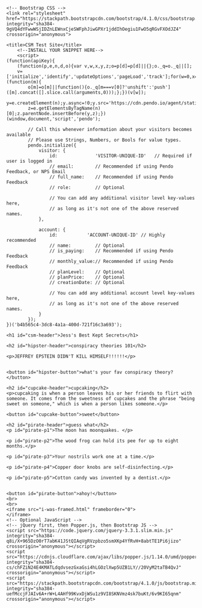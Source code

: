 <html lang="en">
  <head>
    <!-- Required meta tags -->
    <meta charset="utf-8">
    <meta name="viewport" content="width=device-width, initial-scale=1, shrink-to-fit=no">

    <!-- Bootstrap CSS -->
    <link rel="stylesheet" href="https://stackpath.bootstrapcdn.com/bootstrap/4.1.0/css/bootstrap.min.css" integrity="sha384-9gVQ4dYFwwWSjIDZnLEWnxCjeSWFphJiwGPXr1jddIhOegiu1FwO5qRGvFXOdJZ4" crossorigin="anonymous">

<style>
* {
    margin-left: 10px;
}

#csm-header {
  font-family: Papyrus;
}

#csm-header {
  border-style:dotted;
}

#hipster-header {
  background-color:red;
}

#cupcake-header {
  background-color:orange;
}

#pirate-header {
  background-color:yellow;
}

</style>

    <title>CSM Test Site</title>
        <!--INSTALL YOUR SNIPPET HERE-->
        <script>
    (function(apiKey){
        (function(p,e,n,d,o){var v,w,x,y,z;o=p[d]=p[d]||{};o._q=o._q||[];
        v=['initialize','identify','updateOptions','pageLoad','track'];for(w=0,x=v.length;w<x;++w)(function(m){
            o[m]=o[m]||function(){o._q[m===v[0]?'unshift':'push']([m].concat([].slice.call(arguments,0)));};})(v[w]);
            y=e.createElement(n);y.async=!0;y.src='https://cdn.pendo.io/agent/static/'+apiKey+'/pendo.js';
            z=e.getElementsByTagName(n)[0];z.parentNode.insertBefore(y,z);})(window,document,'script','pendo');

            // Call this whenever information about your visitors becomes available
            // Please use Strings, Numbers, or Bools for value types.
            pendo.initialize({
                visitor: {
                    id:              'VISITOR-UNIQUE-ID'   // Required if user is logged in
                    // email:        // Recommended if using Pendo Feedback, or NPS Email
                    // full_name:    // Recommended if using Pendo Feedback
                    // role:         // Optional

                    // You can add any additional visitor level key-values here,
                    // as long as it's not one of the above reserved names.
                },

                account: {
                    id:           'ACCOUNT-UNIQUE-ID' // Highly recommended
                    // name:         // Optional
                    // is_paying:    // Recommended if using Pendo Feedback
                    // monthly_value:// Recommended if using Pendo Feedback
                    // planLevel:    // Optional
                    // planPrice:    // Optional
                    // creationDate: // Optional

                    // You can add any additional account level key-values here,
                    // as long as it's not one of the above reserved names.
                }
            });
    })('b4b565c4-3dc8-4a1a-400d-721f16c3a693');
</script>
  </head>
  <body>

    <h1 id="csm-header">Jess's Best Kept Secrets</h1>
    
    <h2 id="hipster-header">conspiracy theories 101</h2>
 
    <p>JEFFREY EPSTEIN DIDN'T KILL HIMSELF!!!!!!</p>
 
  
    <button id="hipster-button">what's your fav conspiracy theory?</button>

    <h2 id="cupcake-header">cupcaking</h2>
    <p>cupcaking is when a person leaves his or her friends to flirt with someone. It comes from the sweetness of cupcakes and the phrase "being sweet on someone," which is when a person likes someone.</p>
    
    <button id="cupcake-button">sweet</button>

    <h2 id="pirate-header">guess what</h2>
    <p id="pirate-p1">The moon has moonquakes. </p>

    <p id="pirate-p2">The wood frog can hold its pee for up to eight months.</p>
    
    <p id="pirate-p3">Your nostrils work one at a time.</p>
    
    <p id="pirate-p4">Copper door knobs are self-disinfecting.</p>
    
    <p id="pirate-p5">Cotton candy was invented by a dentist.</p>

   
    <button id="pirate-button">ahoy!</button>
    <br>
    <br>
    <iframe src="i-was-framed.html" frameborder="0">
    </iframe>
    <!-- Optional JavaScript -->
    <!-- jQuery first, then Popper.js, then Bootstrap JS -->
    <script src="https://code.jquery.com/jquery-3.3.1.slim.min.js" integrity="sha384-q8i/X+965DzO0rT7abK41JStQIAqVgRVzpbzo5smXKp4YfRvH+8abtTE1Pi6jizo" crossorigin="anonymous"></script>
    <script src="https://cdnjs.cloudflare.com/ajax/libs/popper.js/1.14.0/umd/popper.min.js" integrity="sha384-cs/chFZiN24E4KMATLdqdvsezGxaGsi4hLGOzlXwp5UZB1LY//20VyM2taTB4QvJ" crossorigin="anonymous"></script>
    <script src="https://stackpath.bootstrapcdn.com/bootstrap/4.1.0/js/bootstrap.min.js" integrity="sha384-uefMccjFJAIv6A+rW+L4AHf99KvxDjWSu1z9VI8SKNVmz4sk7buKt/6v9KI65qnm" crossorigin="anonymous"></script>
  </body>
</html>
